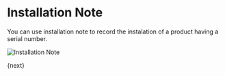 # Installation Note

You can use installation note to record the instalation of a product having a serial number.

<img class="screenshot" alt="Installation Note" src="{{docs_base_url}}/assets/img/stock/installation-note.png">

{next}